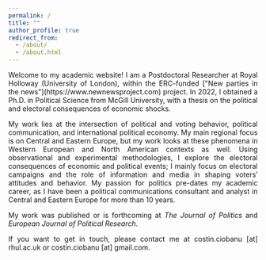```yaml
---
permalink: /
title: ""
author_profile: true
redirect_from: 
  - /about/
  - /about.html
---
```


<p align="justify">Welcome to my academic website! I am a Postdoctoral Researcher at Royal Holloway (University of London), within the ERC-funded ["New parties in the news"](https://www.newnewsproject.com) project. In 2022, I obtained a Ph.D. in Political Science from McGill University, with a thesis on the political and electoral consequences of economic shocks.</p>

<p align="justify">My work lies at the intersection of political and voting behavior, political communication, and international political economy. My main regional focus is on Central and Eastern Europe, but my work looks at these phenomena in Western European and North American contexts as well. Using observational and experimental methodologies, I explore the electoral consequences of economic and political events; I mainly focus on electoral campaigns and the role of information and media in shaping voters’ attitudes and behavior. My passion for politics pre-dates my academic career, as I have been a political communications consultant and analyst in Central and Eastern Europe for more than 10 years.</p>

<p align="justify">My work was published or is forthcoming at <em> The Journal of Politics</em>  and <em> European Journal of Political Research</em>.</p>

<p align="justify">If you want to get in touch, please contact me at costin.ciobanu [at] rhul.ac.uk or costin.ciobanu [at] gmail.com.</p>

